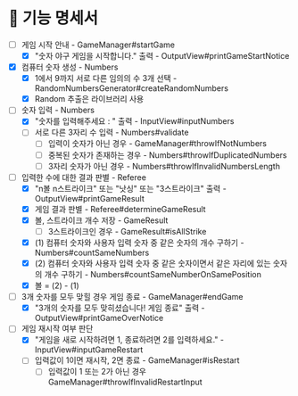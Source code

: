 # 🚀 기능 명세서

- [ ] 게임 시작 안내 - GameManager#startGame
  - [x] "숫자 야구 게임을 시작합니다." 출력 - OutputView#printGameStartNotice
- [x] 컴퓨터 숫자 생성 - Numbers
  - [x] 1에서 9까지 서로 다른 임의의 수 3개 선택 - RandomNumbersGenerator#createRandomNumbers
  - [x] Random 추출은 라이브러리 사용
- [ ] 숫자 입력 - Numbers
  - [x] "숫자를 입력해주세요 : " 출력 - InputView#inputNumbers
  - [ ] 서로 다른 3자리 수 입력 - Numbers#validate
    - [ ] 입력이 숫자가 아닌 경우 - GameManager#throwIfNotNumbers
    - [ ] 중복된 숫자가 존재하는 경우 - Numbers#throwIfDuplicatedNumbers
    - [ ] 3자리 숫자가 아닌 경우 - Numbers#throwIfInvalidNumbersLength
- [ ] 입력한 수에 대한 결과 판별 - Referee
  - [x] "n볼 n스트라이크" 또는 "낫싱" 또는 "3스트라이크" 출력 - OutputView#printGameResult
  - [x] 게임 결과 판별 - Referee#determineGameResult
   - [x] 볼, 스트라이크 개수 저장 - GameResult
     - [ ] 3스트라이크인 경우 - GameResult#isAllStrike
   - [x] (1) 컴퓨터 숫자와 사용자 입력 숫자 중 같은 숫자의 개수 구하기 - Numbers#countSameNumbers
   - [x] (2) 컴퓨터 숫자와 사용자 입력 숫자 중 같은 숫자이면서 같은 자리에 있는 숫자의 개수 구하기 - Numbers#countSameNumberOnSamePosition
   - [x] 볼 = (2) - (1) 
- [ ] 3개 숫자를 모두 맞힐 경우 게임 종료 - GameManager#endGame
  - [x] "3개의 숫자를 모두 맞히셨습니다! 게임 종료" 출력 - OutputView#printGameOverNotice
- [ ] 게임 재시작 여부 판단
  - [x] "게임을 새로 시작하려면 1, 종료하려면 2를 입력하세요." - InputView#inputGameRestart
  - [ ] 입력값이 1이면 재시작, 2면 종료 - GameManager#isRestart
    - [ ] 입력값이 1 또는 2가 아닌 경우 GameManager#throwIfInvalidRestartInput